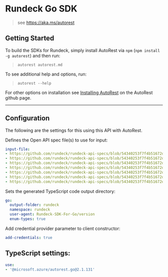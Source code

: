 Rundeck Go SDK
===================================
> see https://aka.ms/autorest

## Getting Started 
To build the SDKs for Rundeck, simply install AutoRest via `npm` (`npm install -g autorest`) and then run:
> `autorest autorest.md`

To see additional help and options, run:
> `autorest --help`

For other options on installation see [Installing AutoRest](https://aka.ms/autorest/install) on the AutoRest github page.

---

## Configuration 
The following are the settings for this using this API with AutoRest.

Defines the Open API spec file(s) to use for input:
```yaml
input-file:
- https://github.com/rundeck/rundeck-api-specs/blob/54340253f7f4b51672d5d797348be0895937cab8/rundeck/execution.yaml
- https://github.com/rundeck/rundeck-api-specs/blob/54340253f7f4b51672d5d797348be0895937cab8/rundeck/job.yaml
- https://github.com/rundeck/rundeck-api-specs/blob/54340253f7f4b51672d5d797348be0895937cab8/rundeck/metric.yaml
- https://github.com/rundeck/rundeck-api-specs/blob/54340253f7f4b51672d5d797348be0895937cab8/rundeck/project.yaml
- https://github.com/rundeck/rundeck-api-specs/blob/54340253f7f4b51672d5d797348be0895937cab8/rundeck/storage.yaml
- https://github.com/rundeck/rundeck-api-specs/blob/54340253f7f4b51672d5d797348be0895937cab8/rundeck/system.yaml
- https://github.com/rundeck/rundeck-api-specs/blob/54340253f7f4b51672d5d797348be0895937cab8/rundeck/user.yaml
```

Sets the generated TypeScript code output directory:
```yaml
go:
  output-folder: rundeck
  namespace: rundeck
  user-agent: Rundeck-SDK-For-Go/version 
  enum-types: true
```

Add credential provider parameter to client constructor:
```yaml
add-credentials: true
```

## TypeScript settings:
```yaml $(go)
use:
- '@microsoft.azure/autorest.go@2.1.131'
```